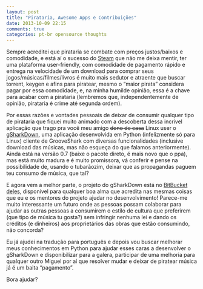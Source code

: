 ```yaml
---
layout: post
title: "Pirataria, Awesome Apps e Contribuições"
date: 2013-10-09 22:15
comments: true
categories: pt-br opensource thoughts
---
```


Sempre acreditei que pirataria se combate com preços justos/baixos e comodidade, e está aí o sucesso do [Steam](http://store.steampowered.com/) que não me deixa mentir, ter uma plataforma user-friendly, com comodidade de pagamento rápido e entrega na velocidade de um download para comprar seus jogos/músicas/filmes/livros é muito mais sedutor e atraente que buscar torrent, keygen e afins para piratear<!-- more -->, mesmo o “maior pirata” considera pagar por essa comodidade, e, na minha humilde opinião, essa é a chave para acabar com a pirataria (lembremos que, independentemente de opinião, pirataria é crime até segunda ordem).

Por essas razões e vontades pessoais de deixar de consumir qualquer tipo de pirataria que fiquei muito animado com a descoberta dessa incrível aplicação que trago pra você meu amigo <s>dono de casa</s> Linux user o [gSharkDown](http://gsharkdown.bultux.org/), uma aplicação desenvolvida em Python (infelizmente só para Linux) cliente de GrooveShark com diversas funcionalidades (inclusive download das músicas, mas não esqueça do que falamos anteriormente). Ainda está na versão 0.7 (baixe o pacote direto, é mais novo que o ppa), mas está muito madura e é muito promissora, vá conferir e pense na possibilidade de, usando o tubarãozim, deixar que as propagandas paguem teu consumo de música, que tal?

E agora vem a melhor parte, o projeto do gSharkDown está no [BitBucket deles](https://bitbucket.org/vkolev/gsharkdown), disponível para qualquer boa alma que acredita nas mesmas coisas que eu e os mentores do projeto ajudar no desenvolvimento! Parece-me muito interessante um futuro onde as pessoas possam colaborar para ajudar as outras pessoas a consumirem o estilo de cultura que preferirem (que tipo de música tu gosta?) sem infringir nenhuma lei e dando os créditos (e dinheiros) aos proprietários das obras que estão consumindo, não concorda?

Eu já ajudei na tradução para português e depois vou buscar melhorar meus conhecimentos em Python para ajudar esses caras a desenvolver o gSharkDown e disponibilizar para a galera, participar de uma melhoria para qualquer outro Miguel por aí que resolver mudar e deixar de piratear música já é um baita “pagamento”.

Bora ajudar?
